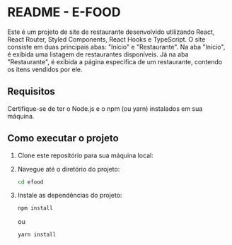 # README - E-FOOD

Este é um projeto de site de restaurante desenvolvido utilizando React, React Router, Styled Components, React Hooks e TypeScript. O site consiste em duas principais abas: "Início" e "Restaurante". Na aba "Início", é exibida uma listagem de restaurantes disponíveis. Já na aba "Restaurante", é exibida a página específica de um restaurante, contendo os itens vendidos por ele.

## Requisitos

Certifique-se de ter o Node.js e o npm (ou yarn) instalados em sua máquina.

## Como executar o projeto

1. Clone este repositório para sua máquina local:


2. Navegue até o diretório do projeto:

    ```bash
    cd efood
    ```

3. Instale as dependências do projeto:

    ```bash
    npm install
    ```

    ou

    ```bash
    yarn install
    ```


